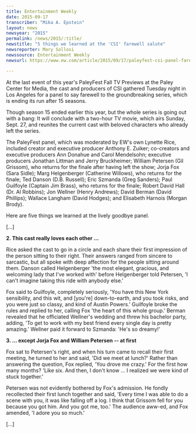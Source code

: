 ```yaml
---
title: Entertainment Weekly
date: 2015-09-17
transcriber: "Mika A. Epstein"
layout: news
newsyear: "2015"
permalink: /news/2015/:title/
newstitle: "5 things we learned at the 'CSI' farewell salute"
newsreporter: Mary Sollosi
newssource: Entertainment Weekly
newsurl: https://www.ew.com/article/2015/09/17/paleyfest-csi-panel-farewell-salute

---
```


At the last event of this year's PaleyFest Fall TV Previews at the Paley Center for Media, the cast and producers of CSI gathered Tuesday night in Los Angeles for a panel to say farewell to the groundbreaking series, which is ending its run after 15 seasons.

Though season 15 ended earlier this year, but the whole series is going out with a bang: It will conclude with a two-hour TV movie, which airs Sunday, Sept. 27, and reunites the current cast with beloved characters who already left the series.

The PaleyFest panel, which was moderated by EW's own Lynette Rice, included creator and executive producer Anthony E. Zuiker; co-creators and executive producers Ann Donahue and Carol Mendelsohn; executive producers Jonathan Littman and Jerry Bruckheimer; William Petersen (Gil Grissom), who returns for the finale after having left the show; Jorja Fox (Sara Sidle); Marg Helgenberger (Catherine Willows), who returns for the finale; Ted Danson (D.B. Russell); Eric Szmanda (Greg Sanders); Paul Guilfoyle (Captain Jim Brass), who returns for the finale; Robert David Hall (Dr. Al Robbins); Jon Wellner (Henry Andrews); David Berman (David Phillips); Wallace Langham (David Hodges); and Elisabeth Harnois (Morgan Brody).

Here are five things we learned at the lively goodbye panel.

[...]

**2. This cast really loves each other ...**

Rice asked the cast to go in a circle and each share their first impression of the person sitting to their right. Their answers ranged from sincere to sarcastic, but all spoke with deep affection for the people sitting around them. Danson called Helgenberger 'the most elegant, gracious, and welcoming lady that I've worked with' before Helgenberger told Petersen, 'I can't imagine taking this ride with anybody else.'

Fox said to Guilfoyle, completely seriously, 'You have this New York sensibility, and this wit, and [you're] down-to-earth, and you took risks, and you were just so classy, and kind of Austin Powers.' Guilfoyle broke the rules and replied to her, calling Fox 'the heart of this whole group.' Berman revealed that he officiated Wellner's wedding and threw his bachelor party, adding, 'To get to work with my best friend every single day is pretty amazing.' Wellner paid it forward to Szmanda: 'He's so dreamy!'

**3. ... except Jorja Fox and William Petersen -- at first**

Fox sat to Petersen's right, and when his turn came to recall their first meeting, he turned to her and said, 'Did we meet at lunch?' Rather than answering the question, Fox replied, 'You drove me crazy.' For the first how many months? 'Like six. And then, I don't know ... I realized we were kind of stuck together.'

Petersen was not evidently bothered by Fox's admission. He fondly recollected their first lunch together and said, 'Every time I was able to do a scene with you, it was like falling off a log. I think that Grissom fell for you because you got him. And you got me, too.' The audience aww-ed, and Fox amended, 'I adore you so much.'

[...]
